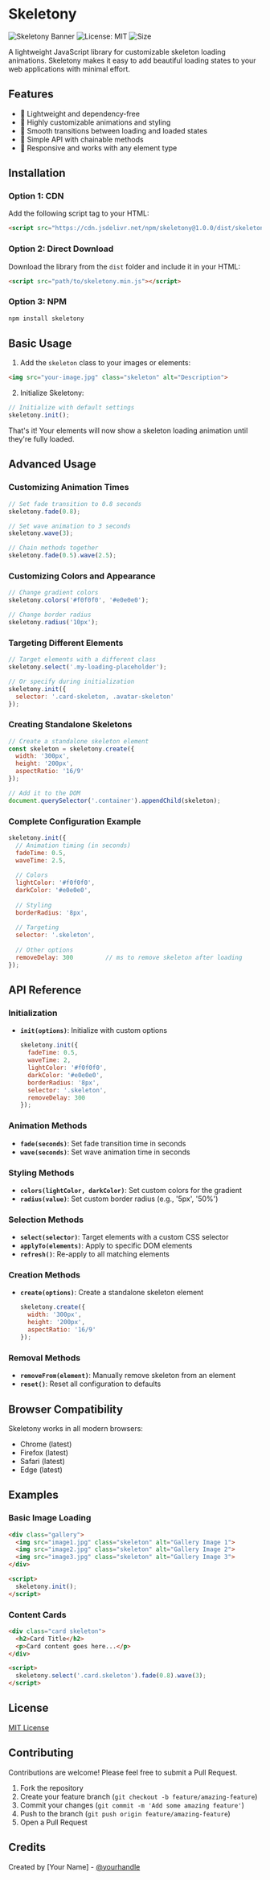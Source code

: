 # Skeletony

![Skeletony Banner](https://img.shields.io/badge/Skeletony-v1.0.0-blue)
![License: MIT](https://img.shields.io/badge/License-MIT-green.svg)
![Size](https://img.shields.io/badge/Size-6.8kB-lightgrey)

A lightweight JavaScript library for customizable skeleton loading animations. Skeletony makes it easy to add beautiful loading states to your web applications with minimal effort.

## Features

- 🚀 Lightweight and dependency-free
- 🎨 Highly customizable animations and styling
- 🔄 Smooth transitions between loading and loaded states
- 🔧 Simple API with chainable methods
- 📱 Responsive and works with any element type

## Installation

### Option 1: CDN

Add the following script tag to your HTML:

```html
<script src="https://cdn.jsdelivr.net/npm/skeletony@1.0.0/dist/skeletony.min.js"></script>
```

### Option 2: Direct Download

Download the library from the `dist` folder and include it in your HTML:

```html
<script src="path/to/skeletony.min.js"></script>
```

### Option 3: NPM

```bash
npm install skeletony
```

## Basic Usage

1. Add the `skeleton` class to your images or elements:

```html
<img src="your-image.jpg" class="skeleton" alt="Description">
```

2. Initialize Skeletony:

```javascript
// Initialize with default settings
skeletony.init();
```

That's it! Your elements will now show a skeleton loading animation until they're fully loaded.

## Advanced Usage

### Customizing Animation Times

```javascript
// Set fade transition to 0.8 seconds
skeletony.fade(0.8);

// Set wave animation to 3 seconds
skeletony.wave(3);

// Chain methods together
skeletony.fade(0.5).wave(2.5);
```

### Customizing Colors and Appearance

```javascript
// Change gradient colors
skeletony.colors('#f0f0f0', '#e0e0e0');

// Change border radius
skeletony.radius('10px');
```

### Targeting Different Elements

```javascript
// Target elements with a different class
skeletony.select('.my-loading-placeholder');

// Or specify during initialization
skeletony.init({
  selector: '.card-skeleton, .avatar-skeleton'
});
```

### Creating Standalone Skeletons

```javascript
// Create a standalone skeleton element
const skeleton = skeletony.create({
  width: '300px',
  height: '200px',
  aspectRatio: '16/9'
});

// Add it to the DOM
document.querySelector('.container').appendChild(skeleton);
```

### Complete Configuration Example

```javascript
skeletony.init({
  // Animation timing (in seconds)
  fadeTime: 0.5,           
  waveTime: 2.5,           
  
  // Colors
  lightColor: '#f0f0f0',   
  darkColor: '#e0e0e0',    
  
  // Styling
  borderRadius: '8px',     
  
  // Targeting
  selector: '.skeleton',   
  
  // Other options
  removeDelay: 300         // ms to remove skeleton after loading
});
```

## API Reference

### Initialization

- **`init(options)`**: Initialize with custom options
  ```javascript
  skeletony.init({
    fadeTime: 0.5,
    waveTime: 2,
    lightColor: '#f0f0f0',
    darkColor: '#e0e0e0',
    borderRadius: '8px',
    selector: '.skeleton',
    removeDelay: 300
  });
  ```

### Animation Methods

- **`fade(seconds)`**: Set fade transition time in seconds
- **`wave(seconds)`**: Set wave animation time in seconds

### Styling Methods

- **`colors(lightColor, darkColor)`**: Set custom colors for the gradient
- **`radius(value)`**: Set custom border radius (e.g., '5px', '50%')

### Selection Methods

- **`select(selector)`**: Target elements with a custom CSS selector
- **`applyTo(elements)`**: Apply to specific DOM elements
- **`refresh()`**: Re-apply to all matching elements

### Creation Methods

- **`create(options)`**: Create a standalone skeleton element
  ```javascript
  skeletony.create({
    width: '300px',
    height: '200px',
    aspectRatio: '16/9'
  });
  ```

### Removal Methods

- **`removeFrom(element)`**: Manually remove skeleton from an element
- **`reset()`**: Reset all configuration to defaults

## Browser Compatibility

Skeletony works in all modern browsers:

- Chrome (latest)
- Firefox (latest)
- Safari (latest)
- Edge (latest)

## Examples

### Basic Image Loading

```html
<div class="gallery">
  <img src="image1.jpg" class="skeleton" alt="Gallery Image 1">
  <img src="image2.jpg" class="skeleton" alt="Gallery Image 2">
  <img src="image3.jpg" class="skeleton" alt="Gallery Image 3">
</div>

<script>
  skeletony.init();
</script>
```

### Content Cards

```html
<div class="card skeleton">
  <h2>Card Title</h2>
  <p>Card content goes here...</p>
</div>

<script>
  skeletony.select('.card.skeleton').fade(0.8).wave(3);
</script>
```

## License

[MIT License](LICENSE)

## Contributing

Contributions are welcome! Please feel free to submit a Pull Request.

1. Fork the repository
2. Create your feature branch (`git checkout -b feature/amazing-feature`)
3. Commit your changes (`git commit -m 'Add some amazing feature'`)
4. Push to the branch (`git push origin feature/amazing-feature`)
5. Open a Pull Request

## Credits

Created by [Your Name] - [@yourhandle](https://github.com/yourhandle)